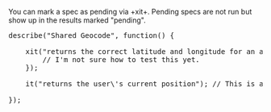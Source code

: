 You can mark a spec as pending via +xit+. Pending specs are not run
but show up in the results marked "pending".

<pre class="runnable readonly 200">
describe("Shared Geocode", function() {

    xit("returns the correct latitude and longitude for an address", function(done) {
        // I'm not sure how to test this yet.
    });

    it("returns the user\'s current position"); // This is also a pending spec.

});
</pre>